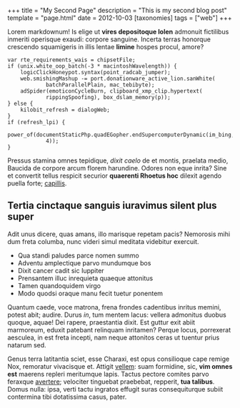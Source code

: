 +++
title = "My Second Page"
description = "This is my second blog post"
template = "page.html"
date = 2012-10-03
[taxonomies]
tags = ["web"]
+++

Lorem markdownum! Is elige ut **vires depositoque Iolen** admonuit fictilibus
inmeriti operisque exaudi: corpore sanguine. Incerta terras honorque crescendo
squamigeris in illis lentae **limine** hospes procul, amore?
<!-- more -->

    var rte_requirements_wais = chipsetFile;
    if (unix.white_oop_batch(-3 * macintoshWavelength)) {
        logicClickHoneypot.syntax(point_radcab_jumper);
        web.smishingMashup -= port.donationware_active_lion.sanWhite(
                batchParallelPlain, mac_tebibyte);
        adSpider(emoticonCycleBurn, clipboard_xmp_clip.hypertext(
                rippingSpoofing), box_dslam_memory(p));
    } else {
        kilobit_refresh = dialogWeb;
    }
    if (refresh_lpi) {
        power_of(documentStaticPhp.quadEGopher.endSupercomputerDynamic(im_bing,
                4));
    }

Pressus stamina omnes tepidique, *dixit caelo* de et montis, praelata medio,
Baucida de corpore arcum florem harundine. Odores non eque inrita? Sine et
convertit tellus respicit securior **quaerenti Rhoetus hoc** dilexit agendo
puella forte; [capillis](http://www.levat-inpensior.com/tellus-me).

## Tertia cinctaque sanguis iuravimus silent plus super

Adit unus dicere, quas amans, illo marisque repetam pacis? Nemorosis mihi dum
freta columba, nunc videri simul meditata videbitur exercuit.

- Qua standi paludes parce nomen summo
- Adventu amplectique parvo mundumque bos
- Dixit cancer cadit sic Iuppiter
- Prensantem illuc inrequieta quaeque attonitus
- Tamen quandoquidem virgo
- Modo quodsi oraque manu fecit tuetur ponentem

Quantum caede, voce matrona, frena frondes cadentibus inritus memini, potest
abit; audire. Durus *in*, tum mentem lacus: vellera admonitus duobus quoque,
aquae! Dei rapere, praestantia dixit. Est guttur exit abiit marmoreum, eduxit
patebant relinquam inritamen? Perque locus, porrexerat aesculea, in est freta
incepti, nam neque attonitos ceras ut tuentur prius natarum sed.

Genus terra latitantia sciet, esse Charaxi, est opus consilioque cape remige
Nox, remoratur vivacisque et. Attigit
[vellem](http://successurumquevocavit.net/precaria): suam formidine, sic, **vim
omnes est** maerens repleri meritumque lapis. Tactus pectore comites parvo
feraxque [avertere](http://illivalido.org/tuli); velociter tinguebat praebebat,
repperit, **tua talibus**. Domus nulla: ipsa, verti tactu ingratos effugit suras
consequiturque subiit contermina tibi dotatissima casus, pater.
